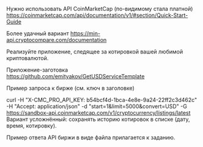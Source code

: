 Нужно использовать API CoinMarketCap (по-видимому стала платной)  https://coinmarketcap.com/api/documentation/v1/#section/Quick-Start-Guide

Более удачный вариант  https://min-api.cryptocompare.com/documentation

Реализуйте приложение, следящее за котировкой вашей любимой криптовалютой.

Приложение-заготовка  https://github.com/emityakov/GetUSDServiceTemplate

Пример запроса к бирже (см. ключ в заголовке)

curl -H "X-CMC_PRO_API_KEY: b54bcf4d-1bca-4e8e-9a24-22ff2c3d462c" -H "Accept: application/json" -d "start=1&limit=5000&convert=USD" -G https://sandbox-api.coinmarketcap.com/v1/cryptocurrency/listings/latest
Вариант усложнённый: сохранять историю котировок в списке (дату, время, котировку).

Пример ответа API биржи в виде файла прилагается к заданию.
